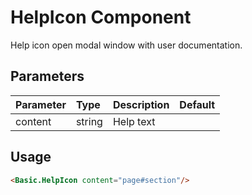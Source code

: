 # HelpIcon Component

Help icon open modal window with user documentation.

## Parameters

| Parameter | Type | Description | Default  |
| --- | :--- | :--- | :--- |
| content  | string   | Help text |  | |

## Usage

```html
<Basic.HelpIcon content="page#section"/>
```
